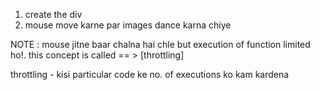 1. create the div 
2. mouse move karne par images dance karna chiye 


NOTE : 
mouse jitne baar chalna hai chle but execution of function limited ho!.
this concept is called == > [throttling]

throttling - kisi particular code ke no. of executions ko kam kardena
